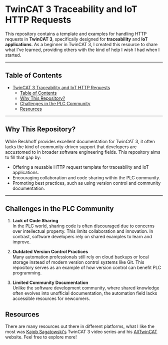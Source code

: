 # TwinCAT 3 Traceability and IoT HTTP Requests

This repository contains a template and examples for handling HTTP requests in **TwinCAT 3**, specifically designed for **traceability** and **IoT applications**. As a beginner in TwinCAT 3, 
I created this resource to share what I’ve learned, providing others with the kind of help I wish I had when I started.

---

## Table of Contents
- [TwinCAT 3 Traceability and IoT HTTP Requests](#twincat-3-traceability-and-iot-http-requests)
  - [Table of Contents](#table-of-contents)
  - [Why This Repository?](#why-this-repository)
  - [Challenges in the PLC Community](#challenges-in-the-plc-community)
  - [Resources](#resources)

---

## Why This Repository?

While Beckhoff provides excellent documentation for TwinCAT 3, it often lacks the kind of community-driven support that developers are accustomed to in broader software engineering fields. This 
repository aims to fill that gap by:

- Offering a reusable HTTP request template for traceability and IoT applications.
- Encouraging collaboration and code sharing within the PLC community.
- Promoting best practices, such as using version control and community documentation.

---

## Challenges in the PLC Community

1. **Lack of Code Sharing**  
   In the PLC world, sharing code is often discouraged due to concerns over intellectual property. This limits collaboration and innovation. In contrast, software developers rely on shared examples to learn and improve.

2. **Outdated Version Control Practices**  
   Many automation professionals still rely on cloud backups or local storage instead of modern version control systems like Git. This repository serves as an example of how version control can benefit PLC programming.

3. **Limited Community Documentation**  
   Unlike the software development community, where shared knowledge often evolves into unofficial documentation, the automation field lacks accessible resources for newcomers.

## Resources

There are many resources out there in different platforms, what I like the most was [Kajob Sagatowski's](https://www.youtube.com/@JakobSagatowski) TwinCAT 3 video series and his [AllTwinCAT](https://alltwincat.com/twincat-3-tutorial/) 
website. Feel free to explore more!
